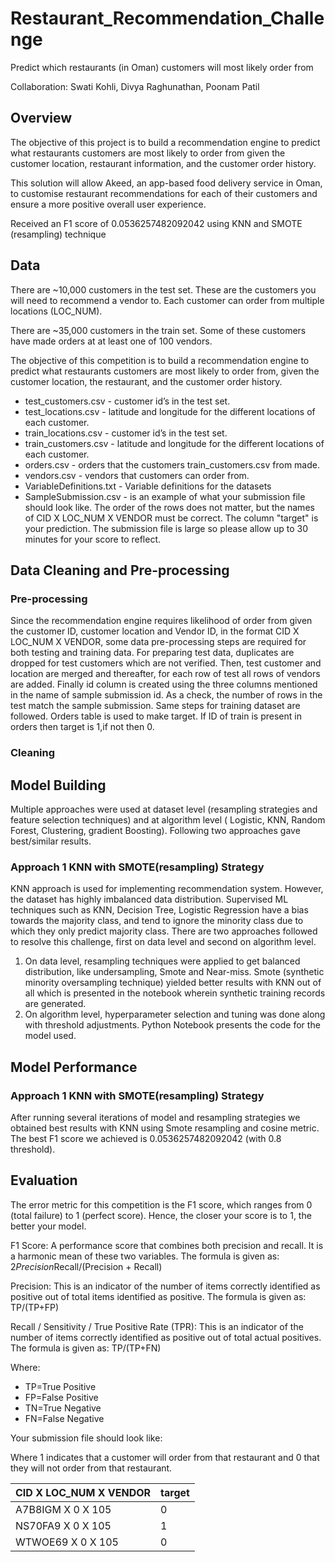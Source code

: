 # Restaurant_Recommendation_Challenge
Predict which restaurants (in Oman) customers will most likely order from

Collaboration: Swati Kohli, Divya Raghunathan, Poonam Patil

## Overview

The objective of this project is to build a recommendation engine to predict what restaurants customers are most likely to order from given the customer location, restaurant information, and the customer order history.

This solution will allow Akeed, an app-based food delivery service in Oman, to customise restaurant recommendations for each of their customers and ensure a more positive overall user experience.

Received an F1 score of 0.0536257482092042 using KNN and SMOTE (resampling) technique 

## Data

There are ~10,000 customers in the test set. These are the customers you will need to recommend a vendor to. Each customer can order from multiple locations (LOC_NUM).

There are ~35,000 customers in the train set. Some of these customers have made orders at at least one of 100 vendors.

The objective of this competition is to build a recommendation engine to predict what restaurants customers are most likely to order from, given the customer location, the restaurant, and the customer order history.

* test_customers.csv - customer id’s in the test set.
* test_locations.csv - latitude and longitude for the different locations of each customer.
* train_locations.csv - customer id’s in the test set.
* train_customers.csv - latitude and longitude for the different locations of each customer.
* orders.csv - orders that the customers train_customers.csv from made.
* vendors.csv - vendors that customers can order from.
* VariableDefinitions.txt - Variable definitions for the datasets
* SampleSubmission.csv - is an example of what your submission file should look like. The order of the rows does not matter, but the names of CID X LOC_NUM X VENDOR must be correct. The column "target" is your prediction. The submission file is large so please allow up to 30 minutes for your score to reflect.

## Data Cleaning and Pre-processing
### Pre-processing
Since the recommendation engine requires likelihood of order from given the customer ID, customer location and Vendor ID, in the format CID X LOC_NUM X VENDOR, some data pre-processing steps are required for both testing and training data. 
For preparing test data, duplicates are dropped for test customers which are not verified. Then, test customer and location are merged and thereafter, for each row of test all rows of vendors are added. Finally id column is created using the three columns mentioned in the name of sample submission id. As a check, the number of rows in the test match the sample submission.
Same steps for training dataset are followed.
Orders table is used to make target. If ID of train is present in orders then target is 1,if not then 0.
### Cleaning

## Model Building
Multiple approaches were used at dataset level (resampling strategies and feature selection techniques) and at algorithm level ( Logistic, KNN, Random Forest, Clustering, gradient Boosting). Following two approaches gave best/similar results.

### Approach 1 KNN with SMOTE(resampling) Strategy
KNN approach is used for implementing recommendation system. However, the dataset has highly imbalanced data distribution. Supervised ML techniques such as KNN, Decision Tree, Logistic Regression have a bias towards the majority class, and tend to ignore the minority class due to which they only predict majority class. There are two approaches followed to resolve this challenge, first on data level and second on algorithm level.

1. On data level, resampling techniques were applied to get balanced distribution, like undersampling, Smote and Near-miss. Smote (synthetic minority oversampling technique) yielded better results with KNN out of all which is presented in the notebook wherein synthetic training records are generated.
2. On algorithm level, hyperparameter selection and tuning was done along with threshold adjustments.
Python Notebook presents the code for the model used.

## Model Performance
### Approach 1 KNN with SMOTE(resampling) Strategy
After running several iterations of model and resampling strategies we obtained best results with KNN using Smote resampling and cosine metric.
The best F1 score we achieved is 0.0536257482092042 (with 0.8 threshold). 

## Evaluation

The error metric for this competition is the F1 score, which ranges from 0 (total failure) to 1 (perfect score). Hence, the closer your score is to 1, the better your model.

F1 Score: A performance score that combines both precision and recall. It is a harmonic mean of these two variables. The formula is given as: 2*Precision*Recall/(Precision + Recall)

Precision: This is an indicator of the number of items correctly identified as positive out of total items identified as positive. The formula is given as: TP/(TP+FP)

Recall / Sensitivity / True Positive Rate (TPR): This is an indicator of the number of items correctly identified as positive out of total actual positives. The formula is given as: TP/(TP+FN)

Where:

* TP=True Positive
* FP=False Positive
* TN=True Negative
* FN=False Negative

Your submission file should look like:

Where 1 indicates that a customer will order from that restaurant and 0 that they will not order from that restaurant.

|CID X LOC_NUM X VENDOR |    target                    |
|-----------------------|:-----------------------------|
|A7B8IGM X 0 X 105      |      0
|NS70FA9 X 0 X 105      |      1
|WTWOE69 X 0 X 105      |      0









